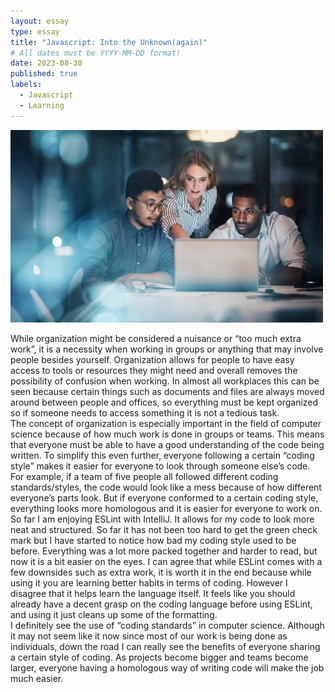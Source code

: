 ```yaml
---
layout: essay
type: essay
title: "Javascript: Into the Unknown(again)"
# All dates must be YYYY-MM-DD format!
date: 2023-08-30
published: true
labels:
  - Javascript
  - Learning
---
```


<img width="500px" class="rounded float-start pe-4" src="../img/istockphoto-1322205588-612x612.jpg">

While organization might be considered a nuisance or “too much extra work”, it is a necessity when working in groups or anything that may involve people besides yourself.  Organization allows for people to have easy access to tools or resources they might need and overall removes the possibility of confusion when working.  In almost all workplaces this can be seen because certain things such as documents and files are always moved around between people and offices, so everything must be kept organized so if someone needs to access something it is not a tedious task.  
The concept of organization is especially important in the field of computer science because of how much work is done in groups or teams.  This means that everyone must be able to have a good understanding of the code being written.  To simplify this even further, everyone following a certain “coding style” makes it easier for everyone to look through someone else’s code.  For example, if a team of five people all followed different coding standards/styles, the code would look like a mess because of how different everyone’s parts look.  But if everyone conformed to a certain coding style, everything looks more homologous and it is easier for everyone to work on.
So far I am enjoying ESLint with IntelliJ.  It allows for my code to look more neat and structured.  So far it has not been too hard to get the green check mark but I have started to notice how bad my coding style used to be before.  Everything was a lot more packed together and harder to read, but now it is a bit easier on the eyes.  I can agree that while ESLint comes with a few downsides such as extra work, it is worth it in the end because while using it you are learning better habits in terms of coding.  However I disagree that it helps learn the language itself.  It feels like you should already have a decent grasp on the coding language before using ESLint, and using it just cleans up some of the formatting.  
I definitely see the use of “coding standards” in computer science.  Although it may not seem like it now since most of our work is being done as individuals, down the road I can really see the benefits of everyone sharing a certain style of coding.  As projects become bigger and teams become larger, everyone having a homologous way of writing code will make the job much easier.  
